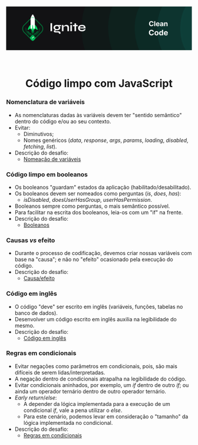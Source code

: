 <p align="center">
  <img src="../.github/capa-ignite-clean-code.png" alt="Ignite Clean Code">
</p>

<br>

<h1 align="center">
  Código limpo com JavaScript
</h1>

### Nomenclatura de variáveis
- As nomenclaturas dadas às variáveis devem ter "sentido semântico" dentro do código e/ou ao seu contexto.
- Evitar:
  - Diminutivos;
  - Nomes genéricos (*data*, *response*, *args*, *params*, *loading*, *disabled*, *fetching*, *list*).
- Descrição do desafio:
  - [Nomeação de variáveis](https://efficient-sloth-d85.notion.site/Desafio-Nomea-o-de-vari-veis-0a8484a8cdc743558d6677910590a874)

### Código limpo em booleanos
- Os booleanos "guardam" estados da aplicação (habilitado/desabilitado).
- Os booleanos devem ser nomeados como perguntas (*is*, *does*, *has*):
  - *isDisabled*, *doesUserHasGroup*, *userHasPermission*.
- Booleanos sempre como perguntas, o mais semântico possível.
- Para facilitar na escrita dos booleanos, leia-os com um "if" na frente.
- Descrição do desafio:
  - [Booleanos](https://efficient-sloth-d85.notion.site/Desafio-Booleanos-aaab19f8e0394d20ae135c30094a7a3c)

### Causas *vs* efeito
- Durante o processo de codificação, devemos criar nossas variáveis com base na "causa"; e não no "efeito" ocasionado pela execução do código.
- Descrição do desafio:
  - [Causa/efeito](https://efficient-sloth-d85.notion.site/Desafio-Causa-vs-Efeito-a664fd5596c8467f9d5d66f3043ac9c5)

### Código em inglês
- O código "deve" ser escrito em inglês (variáveis, funções, tabelas no banco de dados).
- Desenvolver um código escrito em inglês auxilia na legibilidade do mesmo.
- Descrição do desafio:
  - [Código em inglês](https://efficient-sloth-d85.notion.site/Desafio-C-digo-em-ingl-s-ed988aa9dbf747a996d81b894327dfbd)

### Regras em condicionais
- Evitar negações como parâmetros em condicionais, pois, são mais difíceis de serem lidas/interpretadas.
- A negação dentro de condicionais atrapalha na legibilidade do código.
- Evitar condicionais aninhados, por exemplo, um *if* dentro de outro *if*; ou ainda um operador ternário dentro de outro operador ternário.
- *Early return*/*else*:
  - A depender da lógica implementada para a execução de um condicional *if*, vale a pena utilizar o *else*.
  - Para este cenário, podemos levar em consideração o "tamanho" da lógica implementada no condicional.
- Descrição do desafio:
  - [Regras em condicionais](https://efficient-sloth-d85.notion.site/Desafio-Regras-em-condicionais-d02ba76ad39e426f8f40bd49d25c0ebd)
